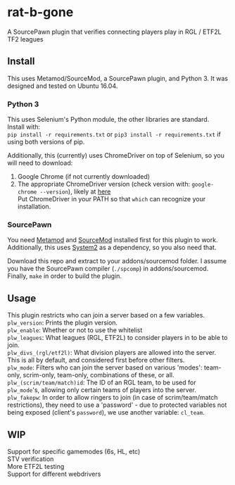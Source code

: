# rat-b-gone
A SourcePawn plugin that verifies connecting players play in RGL / ETF2L TF2 leagues


## Install
This uses Metamod/SourceMod, a SourcePawn plugin, and Python 3. It was designed and tested on Ubuntu 16.04.

### Python 3
This uses Selenium's Python module, the other libraries are standard.  
Install with:  
`pip install -r requirements.txt` or `pip3 install -r requirements.txt` if using both versions of pip.

Additionally, this (currently) uses ChromeDriver on top of Selenium, so you will need to download:  
1. Google Chrome (if not currently downloaded)  
2. The appropriate ChromeDriver version (check version with: `google-chrome --version`), likely at [here](https://sites.google.com/a/chromium.org/chromedriver/downloads)  
Put ChromeDriver in your PATH so that `which` can recognize your installation.

### SourcePawn

You need [Metamod](http://wiki.alliedmods.net/Installing_Metamod:Source) and [SourceMod](http://wiki.alliedmods.net/Installing_SourceMod) installed first for this plugin to work.  
Additionally, this uses [System2](https://github.com/dordnung/System2) as a dependency, so you also need that.

Download this repo and extract to your addons/sourcemod folder. I assume you have the SourcePawn compiler (`./spcomp`) in addons/sourcemod.  
Finally, `make` in order to build the plugin.

## Usage

This plugin restricts who can join a server based on a few variables.   
`plw_version`: Prints the plugin version.  
`plw_enable`: Whether or not to use the whitelist  
`plw_leagues`: What leagues (RGL, ETF2L) to consider players in to be able to join.  
`plw_divs_(rgl/etf2l)`: What division players are allowed into the server. This is all by default, and considered first before other filters.  
`plw_mode`: Filters who can join the server based on various 'modes': team-only, scrim-only, team-only, combinations of these, or all.  
`plw_(scrim/team/match)id`: The ID of an RGL team, to be used for `plw_mode`'s, allowing only certain teams of players into the server.  
`plw_fakepw`: In order to allow ringers to join (in case of scrim/team/match restrictions), they need to use a 'password' - due to protected variables not being exposed (client's `password`), we use another variable: `cl_team`.

## WIP

Support for specific gamemodes (6s, HL, etc)  
STV verification  
More ETF2L testing  
Support for different webdrivers  